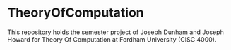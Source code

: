 # TheoryOfComputation

This repository holds the semester project of Joseph Dunham and Joseph Howard for Theory Of Computation at Fordham University (CISC 4000).
